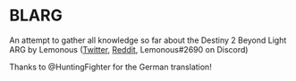 # BLARG
An attempt to gather all knowledge so far about the Destiny 2 Beyond Light ARG by Lemonous ([Twitter](https://twitter.com/Lemonous), [Reddit](https://www.reddit.com/user/Aeluvium), Lemonous#2690 on Discord)

Thanks to @HuntingFighter for the German translation!
